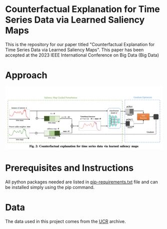 # Counterfactual Explanation for Time Series Data via Learned Saliency Maps
This is the repository for our paper titled "Counterfactual Explanation for Time Series Data via Learned Saliency Maps". This paper has been accepted at the 2023 IEEE International Conference on Big Data (Big Data)

# Approach
![main](fig2.png)

# Prerequisites and Instructions
All python packages needed are listed in [pip-requirements.txt](pip-requirements.txt) file and can be installed simply using the pip command.

# Data
The data used in this project comes from the [UCR](https://www.cs.ucr.edu/~eamonn/time_series_data_2018/) archive.
